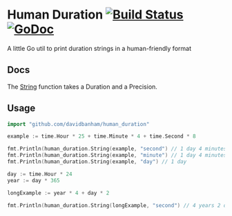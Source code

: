 # Human Duration [![Build Status](https://travis-ci.org/davidbanham/human_duration.svg?branch=master)](https://travis-ci.org/davidbanham/human_duration) [![GoDoc](https://godoc.org/github.com/davidbanham/human_duration?status.svg)](https://godoc.org/github.com/davidbanham/human_duration)
A little Go util to print duration strings in a human-friendly format

## Docs

The [String](https://godoc.org/github.com/davidbanham/human_duration#String) function takes a Duration and a Precision.

## Usage

```go
import "github.com/davidbanham/human_duration"

example := time.Hour * 25 + time.Minute * 4 + time.Second * 8

fmt.Println(human_duration.String(example, "second") // 1 day 4 minutes 8 seconds
fmt.Println(human_duration.String(example, "minute") // 1 day 4 minutes
fmt.Println(human_duration.String(example, "day") // 1 day

day := time.Hour * 24
year := day * 365

longExample := year * 4 + day * 2

fmt.Println(human_duration.String(longExample, "second") // 4 years 2 days
```
